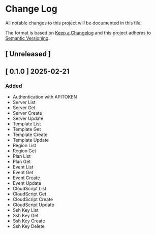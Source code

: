 # Change Log
All notable changes to this project will be documented in this file.

The format is based on [Keep a Changelog](http://keepachangelog.com/)
and this project adheres to [Semantic Versioning](http://semver.org/).

## [ Unreleased ]

## [ 0.1.0 ] 2025-02-21

### Added

- Authentication with APITOKEN
- Server List
- Server Get
- Server Create
- Server Update
- Template List
- Template Get
- Template Create
- Template Update
- Region List
- Region Get
- Plan List
- Plan Get
- Event List
- Event Get
- Event Create
- Event Update
- CloudScript List
- CloudScript Get
- CloudScript Create
- CloudScript Update
- Ssh Key List
- Ssh Key Get
- Ssh Key Create
- Ssh Key Delete
